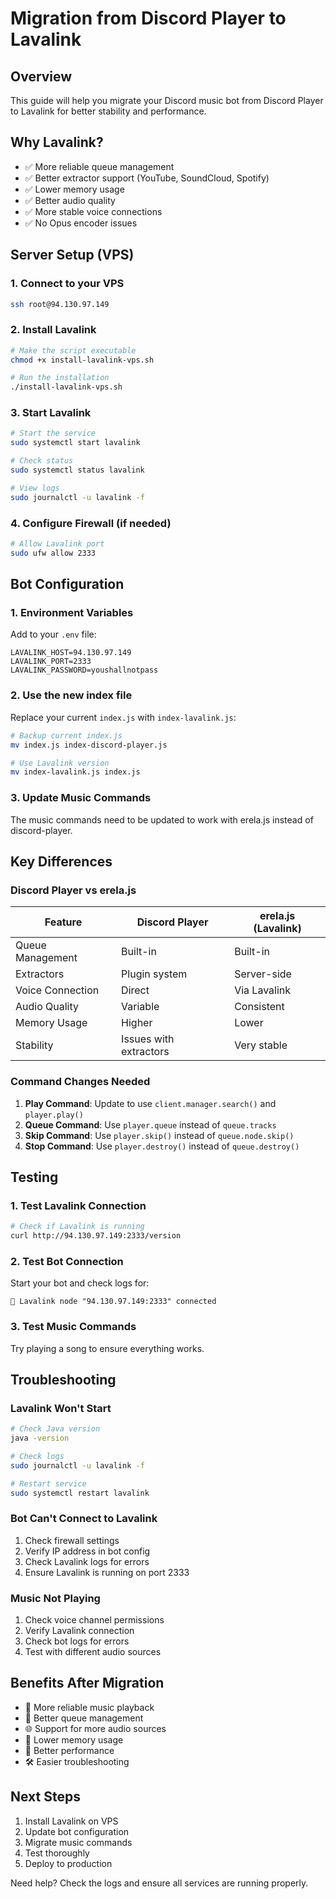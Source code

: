 # Migration from Discord Player to Lavalink

## Overview
This guide will help you migrate your Discord music bot from Discord Player to Lavalink for better stability and performance.

## Why Lavalink?
- ✅ More reliable queue management
- ✅ Better extractor support (YouTube, SoundCloud, Spotify)
- ✅ Lower memory usage
- ✅ Better audio quality
- ✅ More stable voice connections
- ✅ No Opus encoder issues

## Server Setup (VPS)

### 1. Connect to your VPS
```bash
ssh root@94.130.97.149
```

### 2. Install Lavalink
```bash
# Make the script executable
chmod +x install-lavalink-vps.sh

# Run the installation
./install-lavalink-vps.sh
```

### 3. Start Lavalink
```bash
# Start the service
sudo systemctl start lavalink

# Check status
sudo systemctl status lavalink

# View logs
sudo journalctl -u lavalink -f
```

### 4. Configure Firewall (if needed)
```bash
# Allow Lavalink port
sudo ufw allow 2333
```

## Bot Configuration

### 1. Environment Variables
Add to your `.env` file:
```env
LAVALINK_HOST=94.130.97.149
LAVALINK_PORT=2333
LAVALINK_PASSWORD=youshallnotpass
```

### 2. Use the new index file
Replace your current `index.js` with `index-lavalink.js`:
```bash
# Backup current index.js
mv index.js index-discord-player.js

# Use Lavalink version
mv index-lavalink.js index.js
```

### 3. Update Music Commands
The music commands need to be updated to work with erela.js instead of discord-player.

## Key Differences

### Discord Player vs erela.js

| Feature | Discord Player | erela.js (Lavalink) |
|---------|----------------|-------------------|
| Queue Management | Built-in | Built-in |
| Extractors | Plugin system | Server-side |
| Voice Connection | Direct | Via Lavalink |
| Audio Quality | Variable | Consistent |
| Memory Usage | Higher | Lower |
| Stability | Issues with extractors | Very stable |

### Command Changes Needed

1. **Play Command**: Update to use `client.manager.search()` and `player.play()`
2. **Queue Command**: Use `player.queue` instead of `queue.tracks`
3. **Skip Command**: Use `player.skip()` instead of `queue.node.skip()`
4. **Stop Command**: Use `player.destroy()` instead of `queue.destroy()`

## Testing

### 1. Test Lavalink Connection
```bash
# Check if Lavalink is running
curl http://94.130.97.149:2333/version
```

### 2. Test Bot Connection
Start your bot and check logs for:
```
🔗 Lavalink node "94.130.97.149:2333" connected
```

### 3. Test Music Commands
Try playing a song to ensure everything works.

## Troubleshooting

### Lavalink Won't Start
```bash
# Check Java version
java -version

# Check logs
sudo journalctl -u lavalink -f

# Restart service
sudo systemctl restart lavalink
```

### Bot Can't Connect to Lavalink
1. Check firewall settings
2. Verify IP address in bot config
3. Check Lavalink logs for errors
4. Ensure Lavalink is running on port 2333

### Music Not Playing
1. Check voice channel permissions
2. Verify Lavalink connection
3. Check bot logs for errors
4. Test with different audio sources

## Benefits After Migration

- 🎵 More reliable music playback
- 🔄 Better queue management
- 🌐 Support for more audio sources
- 💾 Lower memory usage
- 🚀 Better performance
- 🛠️ Easier troubleshooting

## Next Steps

1. Install Lavalink on VPS
2. Update bot configuration
3. Migrate music commands
4. Test thoroughly
5. Deploy to production

Need help? Check the logs and ensure all services are running properly.
